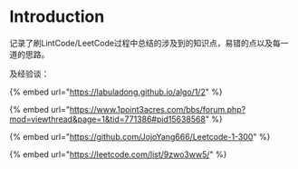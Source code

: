 # Introduction

记录了刷LintCode/LeetCode过程中总结的涉及到的知识点，易错的点以及每一道的思路。

及经验谈：

{% embed url="https://labuladong.github.io/algo/1/2" %}

{% embed url="https://www.1point3acres.com/bbs/forum.php?mod=viewthread&page=1&tid=771386#pid15638568" %}

{% embed url="https://github.com/JojoYang666/Leetcode-1-300" %}

{% embed url="https://leetcode.com/list/9zwo3ww5/" %}
